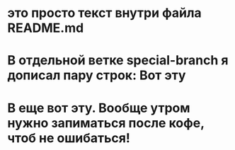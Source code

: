 # это просто текст внутри файла README.md

# В отдельной ветке special-branch я дописал пару строк: Вот эту
# B еще вот эту. Вообще утром нужно запиматься после кофе, чтоб не ошибаться!
